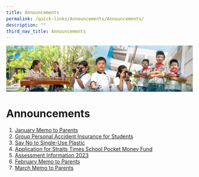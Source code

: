```yaml
---
title: Announcements
permalink: /quick-links/Announcements/Announcements/
description: ""
third_nav_title: Announcements
---
```

![](/images/AboutUs.jpg)


Announcements
=============

1.  [January Memo to Parents](/quick-links/Announcements/January-Memo-to-Parents/)
2.  [Group Personal Accident Insurance for Students](/quick-links/announcements/group-personal-accident-insurance-for-students/)
3.  [Say No to Single-Use Plastic](/quick-links/announcements/say-no-to-single-use-plastic/)
4.  [Application for Straits Times School Pocket Money Fund](/for-parents/financial-assistance-scheme/application-for-straits-times-school-pocket-money-fund/)
5.  [Assessment Information 2023](/quick-links/announcements/assessment-information-2023/)
6.  [February Memo to Parents](/quick-links/announcements/february-memo-to-parents/)
7.  [March Memo to Parents](/quick-links/announcements/march-memo-to-parents/)